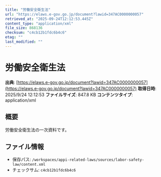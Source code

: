 ```yaml
---
title: "労働安全衛生法"
url: "https://elaws.e-gov.go.jp/document?lawid=347AC0000000057"
retrieved_at: "2025-09-24T12:12:53.445Z"
content_type: "application/xml"
file_size: 868136
checksum: "c4cb12b1fdc6b4c6"
etag: ""
last_modified: ""
---
```


# 労働安全衛生法

**出典**: [https://elaws.e-gov.go.jp/document?lawid=347AC0000000057](https://elaws.e-gov.go.jp/document?lawid=347AC0000000057)
**取得日時**: 2025/9/24 12:12:53
**ファイルサイズ**: 847.8 KB
**コンテンツタイプ**: application/xml

## 概要
労働安全衛生法の一次資料です。

## ファイル情報
- 保存パス: `/workspaces/appi-related-laws/sources/labor-safety-law/content.xml`
- チェックサム: `c4cb12b1fdc6b4c6`
